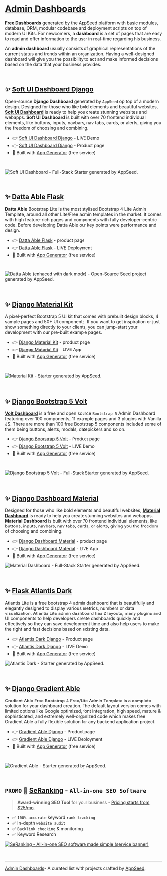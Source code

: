 # [Admin Dashboards](https://appseed.us/admin-dashboards/)

**[Free Dashboards](https://appseed.us/admin-dashboards/open-source/)** generated by the AppSeed platform with basic modules, database, ORM, modular codebase and deployment scripts on top of modern UI Kits. For newcomers, a **dashboard** is a set of pages that are easy to read and offer information to the user in real-time regarding his business.

An **admin dashboard** usually consists of graphical representations of the current status and trends within an organization. Having a well-designed dashboard will give you the possibility to act and make informed decisions based on the data that your business provides.    

<br />

## ✨ [Soft UI Dashboard Django](https://appseed.us/product/soft-ui-dashboard/django/)

Open-source **Django Dashboard** generated by `AppSeed` op top of a modern design. Designed for those who like bold elements and beautiful websites, **[Soft UI Dashboard](https://appseed.us/generator/soft-ui-dashboard/)** is ready to help you create stunning websites and webapps. **Soft UI Dashboard** is built with over 70 frontend individual elements, like buttons, inputs, navbars, nav tabs, cards, or alerts, giving you the freedom of choosing and combining.

- 👉 [Soft UI Dashboard Django](https://django-soft-ui-dashboard.appseed-srv1.com) - LIVE Demo
- 👉 [Soft UI Dashboard Django](https://appseed.us/product/soft-ui-dashboard/django/) - Product page
- 🚀 Built with [App Generator](https://appseed.us/generator/soft-ui-dashboard/) (free service)

<br />

![Soft UI Dashboard - Full-Stack Starter generated by AppSeed.](https://user-images.githubusercontent.com/51070104/175773323-3345d618-0e78-4c85-83fc-f495dc3f0bb0.png)

<br />

## ✨ [Datta Able Flask](https://appseed.us/product/datta-able/flask/)

**Datta Able** Bootstrap Lite is the most stylised Bootstrap 4 Lite Admin Template, around all other Lite/Free admin templates in the market. It comes with high feature-rich pages and components with fully developer-centric code. Before developing Datta Able our key points were performance and design. 

- 👉 [Datta Able Flask](https://appseed.us/product/datta-able/flask/) - product page
- 👉 [Datta Able Flask](https://flask-datta-able.appseed-srv1.com) - LIVE Deployment
- 🚀 Built with [App Generator](https://appseed.us/generator/datta-able/) (free service)

<br />

![Datta Able (enhaced with dark mode) - Open-Source Seed project generated by AppSeed.](https://user-images.githubusercontent.com/51070104/176118649-7233ffbc-6118-4f56-8cda-baa81d256877.png)

<br />

## ✨ [Django Material Kit](https://appseed.us/product/material-kit/django/)

A pixel-perfect Bootstrap 5 UI kit that comes with prebuilt design blocks, 4 sample pages and 50+ UI components. If you want to get inspiration or just show something directly to your clients, you can jump-start your development with our pre-built example pages.

- 👉 [Django Material Kit](https://appseed.us/product/material-kit/django/) - product page
- 👉 [Django Material Kit](https://django-material-kit.appseed-srv1.com/) - LIVE App
- 🚀 Built with [App Generator](https://appseed.us/generator/material-kit/) (free service)

<br />

![Material Kit - Starter generated by AppSeed.](https://user-images.githubusercontent.com/51070104/167396765-c88b7a95-155f-4236-8691-7b80fa2d9cd9.png)

<br />

## ✨ [Django Bootstrap 5 Volt](https://appseed.us/product/volt-dashboard/django/)

**[Volt Dashboard](https://appseed.us/generator/volt-dashboard/)** is a free and open source `Bootstrap 5` Admin Dashboard featuring over 100 components, 11 example pages and 3 plugins with Vanilla JS. There are more than 100 free Bootstrap 5 components included some of them being buttons, alerts, modals, datepickers and so on.

- 👉 [Django Bootstrap 5 Volt](https://appseed.us/product/volt-dashboard/django/) - Product page
- 👉 [Django Bootstrap 5 Volt](https://django-volt-dashboard.appseed-srv1.com/) - LIVE Demo
- 🚀 Built with [App Generator](https://appseed.us/generator/volt-dashboard/) (free service)

<br />

![Django Bootstrap 5 Volt - Full-Stack Starter generated by AppSeed.](https://user-images.githubusercontent.com/51070104/168843604-b026fd94-5969-4be7-81ac-5887cf0958e5.png)

<br />

## ✨ [Django Dashboard Material](https://appseed.us/product/material-dashboard/django/)

Designed for those who like bold elements and beautiful websites, **[Material Dashboard](https://appseed.us/generator/material-dashboard/)** is ready to help you create stunning websites and webapps. **Material Dashboard** is built with over 70 frontend individual elements, like buttons, inputs, navbars, nav tabs, cards, or alerts, giving you the freedom of choosing and combining.

- 👉 [Django Dashboard Material](https://appseed.us/product/material-dashboard/django/) - product page
- 👉 [Django Dashboard Material](https://django-material-dashboard.appseed-srv1.com/) - LIVE App
- 🚀 Built with [App Generator](https://appseed.us/generator/material-dashboard/) (free service)

![Material Dashboard - Full-Stack Starter generated by AppSeed.](https://user-images.githubusercontent.com/51070104/169301658-6cf27993-c451-4cd4-9ffa-2968b8981167.png)

<br />

## ✨ [Flask Atlantis Dark](https://appseed.us/product/atlantis-dark/flask/)

Atlantis Lite is a free bootstrap 4 admin dashboard that is beautifully and elegantly designed to display various metrics, numbers or data visualization. Atlantis Lite admin dashboard has 2 layouts, many plugins and UI components to help developers create dashboards quickly and effectively so they can save development time and also help users to make the right and fast decisions based on existing data.

- 👉 [Atlantis Dark Django](https://appseed.us/product/atlantis-dark/flask/) - Product page
- 👉 [Atlantis Dark Django](https://flask-atlantis-dark.appseed-srv1.com/) - LIVE Demo
- 🚀 Built with [App Generator](https://appseed.us/generator/atlantis-dark/) (free service)

![Atlantis Dark - Starter generated by AppSeed.](https://user-images.githubusercontent.com/51070104/172799909-4cbc8eed-fdde-4408-ab61-123f235212d0.png)

<br />

## ✨ [Django Gradient Able](https://appseed.us/product/gradient-able/django/)

Gradient Able Free Bootstrap 4 Free/Lite Admin Template is a complete solution for your dashboard creation. The default layout version comes with limited options like Google optimized, font integration, high speed, mature & sophisticated, and extremely well-organized code which makes free Gradient Able a fully flexible solution for any backend application project.

- 👉 [Gradient Able Django](https://appseed.us/product/gradient-able/django/) - Product page
- 👉 [Gradient Able Django](https://django-gradient-able.appseed-srv1.com) - LIVE Deployment
- 🚀 Built with [App Generator](https://appseed.us/generator/gradient-able/) (free service)

<br />

![Gradient Able - Starter generated by AppSeed.](https://user-images.githubusercontent.com/51070104/171583187-c4ca1bef-b535-458e-9250-8d62ba1f5b30.png)

<br />

## `PROMO` 🚀 [SeRanking](https://seranking.com/?ga=2230964&source=link) - `All-in-one SEO Software`

> **Award-winning SEO Tool** for your business - [Pricing starts from $25/mo](https://seranking.com/subscription.html?ga=2230964&source=link).

- ✅ `100% accurate` keyword `rank tracking`
- ✅ In-depth `website audit`
- ✅ `Backlink checking` & monitoring
- ✅ Keyword Research

[![SeRanking - All-in-one SEO software made simple (service banner)](https://user-images.githubusercontent.com/51854817/212999126-2534c0d9-2237-4979-a5d2-b3fe30c3a05d.jpg)](https://seranking.com/?ga=2230964&source=link)

<br />

---
[Admin Dashboards](https://appseed.us/admin-dashboards/)- A curated list with projects crafted by [AppSeed](https://appseed.us).

